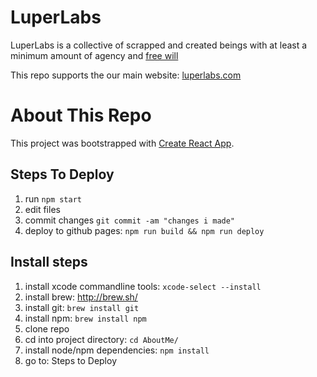 LuperLabs
=========

LuperLabs is a collective of scrapped and created beings with at least a minimum amount of agency and [free will](https://en.wikipedia.org/wiki/Free_will)

This repo supports the our main website: [luperlabs.com](http://luperlabs.com/)

# About This Repo

This project was bootstrapped with [Create React App](https://github.com/facebookincubator/create-react-app).

## Steps To Deploy

1. run `npm start`
1. edit files
1. commit changes `git commit -am "changes i made"`
1. deploy to github pages: `npm run build && npm run deploy`

## Install steps

1. install xcode commandline tools: `xcode-select --install`
1. install brew: http://brew.sh/
1. install git: `brew install git`
1. install npm: `brew install npm`
1. clone repo
1. cd into project directory: `cd AboutMe/`
1. install node/npm dependencies: `npm install`
1. go to: Steps to Deploy
